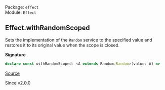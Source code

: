 Package: `effect`<br />
Module: `Effect`<br />

## Effect.withRandomScoped

Sets the implementation of the `Random` service to the specified value and
restores it to its original value when the scope is closed.

**Signature**

```ts
declare const withRandomScoped: <A extends Random.Random>(value: A) => Effect<void, never, Scope.Scope>
```

[Source](https://github.com/Effect-TS/effect/tree/main/packages/effect/src/Effect.ts#L11582)

Since v2.0.0